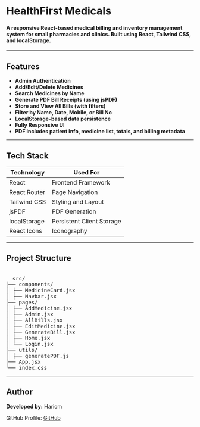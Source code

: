 # HealthFirst Medicals
#### A responsive React-based medical billing and inventory management system for small pharmacies and clinics. Built using React, Tailwind CSS, and localStorage.

---
## Features

- **Admin Authentication**
- **Add/Edit/Delete Medicines**
- **Search Medicines by Name**
- **Generate PDF Bill Receipts (using jsPDF)**
- **Store and View All Bills (with filters)**
- **Filter by Name, Date, Mobile, or Bill No**
- **LocalStorage-based data persistence**
- **Fully Responsive UI**
- **PDF includes patient info, medicine list, totals, and billing metadata**

---

## Tech Stack

| Technology     | Used For                  |
|----------------|---------------------------|
| React          | Frontend Framework        |
| React Router   | Page Navigation           |
| Tailwind CSS   | Styling and Layout        |
| jsPDF          | PDF Generation            |
| localStorage   | Persistent Client Storage |
| React Icons    | Iconography               |

---

## Project Structure

<pre> 
  src/
├── components/
│ ├── MedicineCard.jsx
│ ├── Navbar.jsx
├── pages/
│ ├── AddMedicine.jsx
│ ├── Admin.jsx
│ ├── AllBills.jsx
│ ├── EditMedicine.jsx
│ ├── GenerateBill.jsx
│ ├── Home.jsx
│ └── Login.jsx
├── utils/
│ ├── generatePDF.js
├── App.jsx
└── index.css
</pre>

---

## Author
**Developed by:** Hariom

GitHub Profile: [GitHub](https://github.com/hariom24777)
